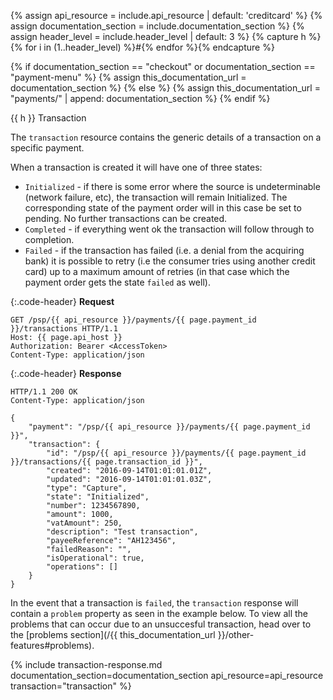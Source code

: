 {% assign api_resource = include.api_resource | default: 'creditcard' %}
{% assign documentation_section = include.documentation_section %}
{% assign header_level = include.header_level | default: 3 %}
{% capture h %}{% for i in (1..header_level) %}#{% endfor %}{% endcapture %}

{% if documentation_section == "checkout" or documentation_section == "payment-menu" %}
{% assign this_documentation_url = documentation_section %}
{% else %}
{% assign this_documentation_url = "payments/" | append: documentation_section %}
{% endif %}

{{ h }} Transaction

The `transaction` resource contains the generic details of a transaction on a
specific payment.

When a transaction is created it will have one of three states:

*   `Initialized` - if there is some error where the source is undeterminable
    (network failure, etc), the transaction will remain Initialized. The
    corresponding state of the payment order will in this case be set to
    pending.
    No further transactions can be created.
*   `Completed` - if everything went ok the transaction will follow through to
    completion.
*   `Failed` - if the transaction has failed (i.e. a denial from the acquiring
    bank) it is possible to retry (i.e the consumer tries using another credit
    card) up to a maximum amount of retries (in that case which the payment
    order gets the state `failed` as well).

{:.code-header}
**Request**

```http
GET /psp/{{ api_resource }}/payments/{{ page.payment_id }}/transactions HTTP/1.1
Host: {{ page.api_host }}
Authorization: Bearer <AccessToken>
Content-Type: application/json
```

{:.code-header}
**Response**

```http
HTTP/1.1 200 OK
Content-Type: application/json

{
    "payment": "/psp/{{ api_resource }}/payments/{{ page.payment_id }}",
    "transaction": {
        "id": "/psp/{{ api_resource }}/payments/{{ page.payment_id }}/transactions/{{ page.transaction_id }}",
        "created": "2016-09-14T01:01:01.01Z",
        "updated": "2016-09-14T01:01:01.03Z",
        "type": "Capture",
        "state": "Initialized",
        "number": 1234567890,
        "amount": 1000,
        "vatAmount": 250,
        "description": "Test transaction",
        "payeeReference": "AH123456",
        "failedReason": "",
        "isOperational": true,
        "operations": []
    }
}
```

In the event that a transaction is `failed`, the `transaction` response will contain
a `problem` property as seen in the example below. To view all the problems that
can occur due to an unsuccesful transaction, head over to the [problems section](/{{ this_documentation_url }}/other-features#problems).

{% include transaction-response.md
    documentation_section=documentation_section
    api_resource=api_resource
    transaction="transaction" %}

